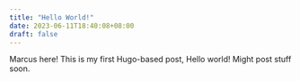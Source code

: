 ```yaml
---
title: "Hello World!"
date: 2023-06-11T18:40:08+08:00
draft: false
---
```

Marcus here! This is my first Hugo-based post, Hello world! Might post stuff soon.
